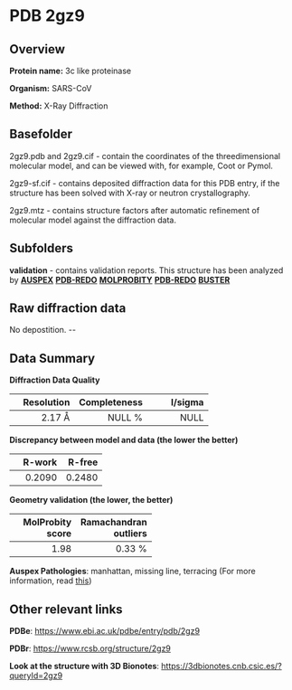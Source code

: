 # PDB 2gz9

## Overview

**Protein name:** 3c like proteinase

**Organism:** SARS-CoV

**Method:** X-Ray Diffraction

## Basefolder

2gz9.pdb and 2gz9.cif - contain the coordinates of the threedimensional molecular model, and can be viewed with, for example, Coot or Pymol.

2gz9-sf.cif - contains deposited diffraction data for this PDB entry, if the structure has been solved with X-ray or neutron crystallography.

2gz9.mtz - contains structure factors after automatic refinement of molecular model against the diffraction data.

## Subfolders





**validation** - contains validation reports. This structure has been analyzed by [**AUSPEX**](https://github.com/thorn-lab/coronavirus_structural_task_force/tree/master/pdb/3c_like_proteinase/SARS-CoV/2gz9/validation/auspex) [**PDB-REDO**](https://github.com/thorn-lab/coronavirus_structural_task_force/tree/master/pdb/3c_like_proteinase/SARS-CoV/2gz9/validation/pdb-redo) [**MOLPROBITY**](https://github.com/thorn-lab/coronavirus_structural_task_force/tree/master/pdb/3c_like_proteinase/SARS-CoV/2gz9/validation/molprobity) [**PDB-REDO**](https://github.com/thorn-lab/coronavirus_structural_task_force/blob/master/pdb/3c_like_proteinase/SARS-CoV/2gz9/validation/Xtriage_output.log) [**BUSTER**](https://www.globalphasing.com/buster/wiki/index.cgi?Covid19Pdb2GZ9)

## Raw diffraction data

No depostition. --<br> 

## Data Summary
**Diffraction Data Quality**

|   | Resolution | Completeness| I/sigma |
|---|-------------:|----------------:|--------------:|
|   |2.17 Å|NULL  %|<img width=50/>NULL |

**Discrepancy between model and data (the lower the better)**

|   | **R-work**| **R-free**   
|---|-------------:|----------------:|           
||  0.2090|  0.2480|

**Geometry validation (the lower, the better)**

|   |**MolProbity<br>score**| **Ramachandran<br>outliers** 
|---|-------------:|----------------:|
||  1.98|  0.33 %|

**Auspex Pathologies**: manhattan, missing line, terracing (For more information, read [this](https://github.com/thorn-lab/coronavirus_structural_task_force/blob/master/pdb/3c_like_proteinase/SARS-CoV/2gz9/validation/auspex/2gz9_auspex_comments.txt))

 



## Other relevant links 
**PDBe**:  https://www.ebi.ac.uk/pdbe/entry/pdb/2gz9
 
**PDBr**: https://www.rcsb.org/structure/2gz9 

**Look at the structure with 3D Bionotes**: https://3dbionotes.cnb.csic.es/?queryId=2gz9

